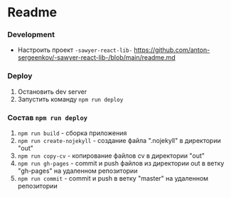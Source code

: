 # Readme

### Development
- Настроить проект `-sawyer-react-lib-` https://github.com/anton-sergeenkov/-sawyer-react-lib-/blob/main/readme.md

### Deploy
1. Остановить dev server
2. Запустить команду `npm run deploy`

### Состав `npm run deploy`
1. `npm run build` - сборка приложения
2. `npm run create-nojekyll` - создание файла ".nojekyll" в директории "out"
3. `npm run copy-cv` - копирование файлов cv в директории "out"
4. `npm run gh-pages` - commit и push файлов из директории out в ветку "gh-pages" на удаленном репозитории
5. `npm run commit` - commit и push в ветку "master" на удаленном репозитории

